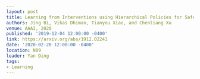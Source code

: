 ```yaml
---
layout: post
title: Learning from Interventions using Hierarchical Policies for Safety Learning
authors: Jing Bi, Vikas Dhiman, Tianyou Xiao, and Chenliang Xu
venue: AAAI, 2020
published: '2019-12-04 12:00:00 -0400'
link: https://arxiv.org/abs/1912.02241
date: '2020-02-20 12:00:00 -0400'
location: N09
leader: Yan Ding
tags:
- Learning
---
```

